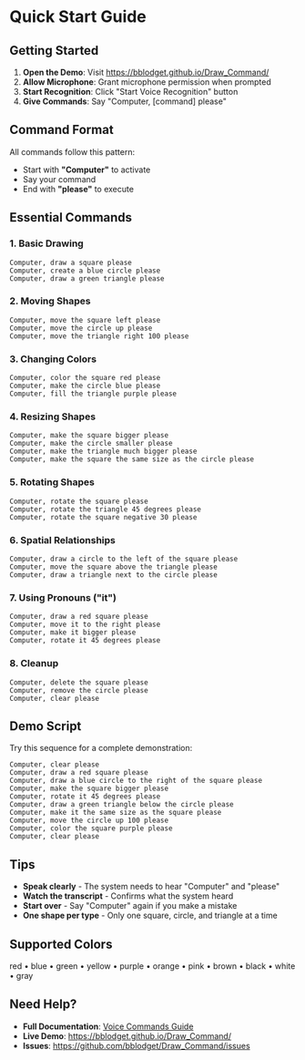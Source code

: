 # Quick Start Guide

## Getting Started

1. **Open the Demo**: Visit https://bblodget.github.io/Draw_Command/
2. **Allow Microphone**: Grant microphone permission when prompted
3. **Start Recognition**: Click "Start Voice Recognition" button
4. **Give Commands**: Say "Computer, [command] please"

## Command Format

All commands follow this pattern:
- Start with **"Computer"** to activate
- Say your command
- End with **"please"** to execute

## Essential Commands

### 1. Basic Drawing
```
Computer, draw a square please
Computer, create a blue circle please
Computer, draw a green triangle please
```

### 2. Moving Shapes
```
Computer, move the square left please
Computer, move the circle up please
Computer, move the triangle right 100 please
```

### 3. Changing Colors
```
Computer, color the square red please
Computer, make the circle blue please
Computer, fill the triangle purple please
```

### 4. Resizing Shapes
```
Computer, make the square bigger please
Computer, make the circle smaller please
Computer, make the triangle much bigger please
Computer, make the square the same size as the circle please
```

### 5. Rotating Shapes
```
Computer, rotate the square please
Computer, rotate the triangle 45 degrees please
Computer, rotate the square negative 30 please
```

### 6. Spatial Relationships
```
Computer, draw a circle to the left of the square please
Computer, move the square above the triangle please
Computer, draw a triangle next to the circle please
```

### 7. Using Pronouns ("it")
```
Computer, draw a red square please
Computer, move it to the right please
Computer, make it bigger please
Computer, rotate it 45 degrees please
```

### 8. Cleanup
```
Computer, delete the square please
Computer, remove the circle please
Computer, clear please
```

## Demo Script

Try this sequence for a complete demonstration:

```
Computer, clear please
Computer, draw a red square please
Computer, draw a blue circle to the right of the square please
Computer, make the square bigger please
Computer, rotate it 45 degrees please
Computer, draw a green triangle below the circle please
Computer, make it the same size as the square please
Computer, move the circle up 100 please
Computer, color the square purple please
Computer, clear please
```

## Tips

- **Speak clearly** - The system needs to hear "Computer" and "please"
- **Watch the transcript** - Confirms what the system heard
- **Start over** - Say "Computer" again if you make a mistake
- **One shape per type** - Only one square, circle, and triangle at a time

## Supported Colors

red • blue • green • yellow • purple • orange • pink • brown • black • white • gray

## Need Help?

- **Full Documentation**: [Voice Commands Guide](voice_commands.md)
- **Live Demo**: https://bblodget.github.io/Draw_Command/
- **Issues**: https://github.com/bblodget/Draw_Command/issues